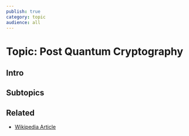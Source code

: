 ```yaml
---
publish: true
category: topic
audience: all
---
```

# Topic: Post Quantum Cryptography
## Intro

## Subtopics

## Related
- [Wikipedia Article](https://en.wikipedia.org/wiki/Post-quantum_cryptography)